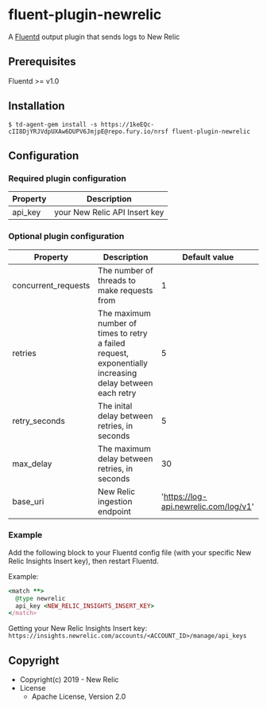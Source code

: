 # fluent-plugin-newrelic

A [Fluentd](https://fluentd.org/) output plugin that sends logs to New Relic

## Prerequisites

Fluentd >= v1.0

## Installation

```
$ td-agent-gem install -s https://1keEQc-cII8DjYRJVdpUXAw6DUPV6JmjpE@repo.fury.io/nrsf fluent-plugin-newrelic
```

## Configuration

### Required plugin configuration

| Property | Description |
|---|---|
| api_key | your New Relic API Insert key |

### Optional plugin configuration

| Property | Description | Default value |
|---|---|---|
| concurrent_requests | The number of threads to make requests from | 1 |
| retries | The maximum number of times to retry a failed request, exponentially increasing delay between each retry | 5 |
| retry_seconds | The inital delay between retries, in seconds | 5 |
| max_delay | The maximum delay between retries, in seconds | 30 |
| base_uri | New Relic ingestion endpoint | 'https://log-api.newrelic.com/log/v1' |

### Example

Add the following block to your Fluentd config file (with your specific New Relic Insights Insert key), then restart Fluentd.

Example:
```rb
<match **>
  @type newrelic
  api_key <NEW_RELIC_INSIGHTS_INSERT_KEY>
</match>
```

Getting your New Relic Insights Insert key:
`https://insights.newrelic.com/accounts/<ACCOUNT_ID>/manage/api_keys`

## Copyright

* Copyright(c) 2019 - New Relic
* License
  * Apache License, Version 2.0
